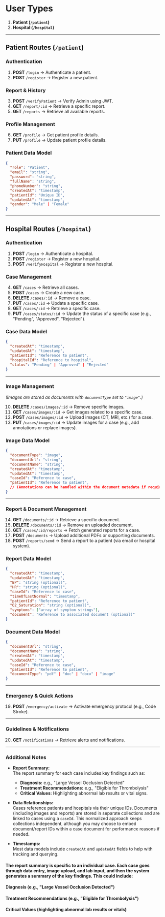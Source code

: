 # **User Types**

1. **Patient (`/patient`)**
2. **Hospital (`/hospital`)**

---

## **Patient Routes (`/patient`)**

### **Authentication**

1. **POST** `/login` → Authenticate a patient.
2. **POST** `/register` → Register a new patient.  

### **Report & History**

3. **POST** `/verifyPatient` → Verify Admin using JWT. 
4. **GET** `/report/:id` → Retrieve a specific report.  
5. **GET** `/reports` → Retrieve all available reports.  

### **Profile Management**

6. **GET** `/profile` → Get patient profile details.  
7. **PUT** `/profile` → Update patient profile details.

### **Patient Data Model**

```json
{
  "role": "Patient",
  "email": "string",
  "password": "string",
  "fullName": "string",
  "phoneNumber": "string",
  "createdAt": "timestamp",
  "patientId": "Unique ID",
  "updatedAt": "timestamp",
  "gender": "Male" | "Female"
}
```

---

## **Hospital Routes (`/hospital`)**

### **Authentication**

1. **POST** `/login` → Authenticate a hospital.
2. **POST** `/register` → Register a new hospital.  
3. **POST** `/verifyHospital` → Register a new hospital.  


### **Case Management**

4. **GET** `/cases` → Retrieve all cases.  
5. **POST** `/cases` → Create a new case.  
6. **DELETE** `/cases/:id` → Remove a case.  
7. **PUT** `/cases/:id` → Update a specific case.  
8. **GET** `/cases/:id` → Retrieve a specific case.  
9. **PUT** `/cases/status/:id` → Update the status of a specific case (e.g., "Pending", "Approved", "Rejected").

### **Case Data Model**

```json
{
  "createdAt": "timestamp",
  "updatedAt": "timestamp",
  "patientId": "Reference to patient",
  "hospitalId": "Reference to hospital",
  "status": "Pending" | "Approved" | "Rejected"
}
```

---

### **Image Management**

*(Images are stored as documents with `documentType` set to `"image"`.)*

10. **DELETE** `/cases/images/:id` → Remove specific images.
11. **GET** `/cases/images/:id` → Get images related to a specific case.  
12. **POST** `/cases/images/:id` → Upload images (CT, MRI, etc.) for a case.  
13. **PUT** `/cases/images/:id` → Update images for a case (e.g., add annotations or replace images).  

### **Image Data Model**

```json
{
  "documentType": "image",
  "documentUrl": "string",
  "documentName": "string",
  "createdAt": "timestamp",
  "updatedAt": "timestamp",
  "caseId": "Reference to case",
  "patientId": "Reference to patient",
  // (Annotations can be handled within the document metadata if required.)
}
```

---

### **Report & Document Management**

14. **GET** `/documents/:id` → Retrieve a specific document.  
15. **DELETE** `/documents/:id` → Remove an uploaded document.
16. **GET** `/cases/:id/reports` → Fetch generated reports for a case.  
17. **POST** `/documents` → Upload additional PDFs or supporting documents.  
18. **POST** `/reports/send` → Send a report to a patient (via email or hospital system).  

### **Report Data Model**

```json
{
  "createdAt": "timestamp",
  "updatedAt": "timestamp",
  "BP": "string (optional)",
  "HR": "string (optional)",
  "caseId": "Reference to case",
  "timeOfLastNormal": "timestamp",
  "patientId": "Reference to patient",
  "O2_Saturation": "string (optional)",
  "symptoms": ["array of symptom strings"],
  "document": "Reference to associated document (optional)"
}
```

### **Document Data Model**

```json
{
  "documentUrl": "string",
  "documentName": "string",
  "createdAt": "timestamp",
  "updatedAt": "timestamp",
  "caseId": "Reference to case",
  "patientId": "Reference to patient",
  "documentType": "pdf" | "doc" | "docx" | "image"
}
```

---

### **Emergency & Quick Actions**

19. **POST** `/emergency/activate` → Activate emergency protocol (e.g., Code Stroke).

---

### **Guidelines & Notifications**

20. **GET** `/notifications` → Retrieve alerts and notifications.

---

### **Additional Notes**

- **Report Summary:**  
  The report summary for each case includes key findings such as:  
  - **Diagnosis:** e.g., "Large Vessel Occlusion Detected"  
  - **Treatment Recommendations:** e.g., "Eligible for Thrombolysis"  
  - **Critical Values:** Highlighting abnormal lab results or vital signs.

- **Data Relationships:**  
  Cases reference patients and hospitals via their unique IDs. Documents (including images and reports) are stored in separate collections and are linked to cases using a `caseId`. This normalized approach keeps collections independent, although you may choose to embed document/report IDs within a case document for performance reasons if needed.

- **Timestamps:**  
  Most data models include `createdAt` and `updatedAt` fields to help with tracking and querying.


#### The report summary is specific to an individual case. Each case goes through data entry, image upload, and lab input, and then the system generates a summary of the key findings. This could include:

#### Diagnosis (e.g., "Large Vessel Occlusion Detected")
#### Treatment Recommendations (e.g., "Eligible for Thrombolysis")
#### Critical Values (highlighting abnormal lab results or vitals)
